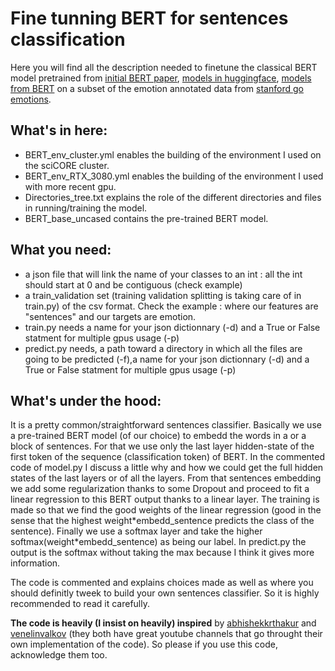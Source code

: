 # Fine tunning BERT for sentences classification

Here you will find all the description needed to finetune the classical BERT model pretrained from [initial BERT paper](https://arxiv.org/pdf/1810), [models in huggingface](https://huggingface.co/models), [models from BERT](https://github.com/google-research/bert) on a subset of the emotion annotated data from [stanford go emotions](https://github.com/google-research/google-research/tree/master/goemotions).

## What's in here:
- BERT_env_cluster.yml enables the building of the environment I used on the sciCORE cluster. 
- BERT_env_RTX_3080.yml enables the building of the environment I used with more recent gpu.
- Directories_tree.txt explains the role of the different directories and files in running/training the model.
- BERT_base_uncased contains the pre-trained BERT model.

## What you need:
- a json file that will link the name of your classes to an int : all the int should start at 0 and be contiguous (check example)
- a train_validation set (training validation splitting is taking care of in train.py) of the csv format. Check the example : where our features are "sentences" and our targets are emotion.
- train.py needs a name for your json dictionnary (-d) and a True or False statment for multiple gpus usage (-p)
- predict.py needs, a path toward a directory in which all the files are going to be predicted (-f),a name for your json dictionnary (-d) and a True or False statment for multiple gpus usage (-p)

## What's under the hood:
It is a pretty common/straightforward sentences classifier. 
Basically we use a pre-trained BERT model (of our choice) to embedd the words in a or a block of sentences. For that we use only the last layer hidden-state of the first token of the sequence (classification token) of BERT. In the commented code of model.py I discuss a little why and how we could get the full hidden states of the last layers or of all the layers. From that sentences embedding we add some regularization thanks to some Dropout and proceed to fit a linear regression to this BERT output thanks to a linear layer. The training is made so that we find the good weights of the linear regression (good in the sense that the highest weight\*embedd_sentence predicts the class of the sentence). Finally we use a softmax layer and take the higher softmax(weight\*embedd_sentence) as being our label. In predict.py the output is the softmax without taking the max because I think it gives more information.


The code is commented and explains choices made as well as where you should definitly tweek to build your own sentences classifier. So it is highly recommended to read it carefully.

**The code is heavily (I insist on heavily) inspired** by [abhishekkrthakur](https://github.com/abhishekkrthakur/bert-sentiment/) and [venelinvalkov](https://github.com/curiousily/Getting-Things-Done-with-Pytorch/blob/master/08.sentiment-analysis-with-bert.ipynb) (they both have great youtube channels that go throught their own implementation of the code). So please if you use this code, acknowledge them too.
